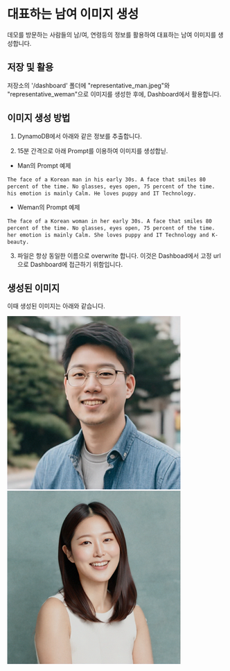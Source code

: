 # 대표하는 남여 이미지 생성

데모를 방문하는 사람들의 남/여, 연령등의 정보를 활용하여 대표하는 남여 이미지를 생성합니다.

## 저장 및 활용

저장소의 '/dashboard' 폴더에 "representative_man.jpeg"와 "representative_weman"으로 이미지를 생성한 후에, Dashboard에서 활용합니다.

## 이미지 생성 방법

1) DynamoDB에서 아래와 같은 정보를 추출합니다. 

2) 15분 간격으로 아래 Prompt를 이용하여 이미지를 생성합닏.

- Man의 Prompt 예제
```text
The face of a Korean man in his early 30s. A face that smiles 80 percent of the time. No glasses, eyes open, 75 percent of the time. his emotion is mainly Calm. He loves puppy and IT Technology.
```

- Weman의 Prompt 예제

```text  
The face of a Korean woman in her early 30s. A face that smiles 80 percent of the time. No glasses, eyes open, 75 percent of the time. her emotion is mainly Calm. She loves puppy and IT Technology and K-beauty.
```

3) 파일은 항상 동일한 이름으로 overwrite 합니다. 이것은 Dashboad에서 고정 url으로 Dashboard에 접근하기 위함입니다.

## 생성된 이미지

이때 생성된 이미지는 아래와 같습니다.

<img src="./pictures/representative/man.png" width="400">

<img src="./pictures/representative/weman.png" width="400">
